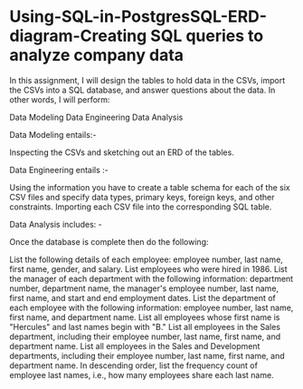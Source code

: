# Using-SQL-in-PostgresSQL-ERD-diagram-Creating SQL queries to analyze company data

In this assignment, I will design the tables to hold data in the CSVs, import the CSVs into a SQL database, and answer questions about the data. In other words, I will perform:


Data Modeling
Data Engineering
Data Analysis

Data Modeling entails:-

Inspecting the CSVs and sketching out an ERD of the tables. 


Data Engineering entails :-


Using the information you have to create a table schema for each of the six CSV files and specify data types, primary keys, foreign keys, and other constraints.
Importing each CSV file into the corresponding SQL table.

Data Analysis includes: -

Once the database is complete then do the following:


List the following details of each employee: employee number, last name, first name, gender, and salary.
List employees who were hired in 1986.
List the manager of each department with the following information: department number, department name, the manager's employee number, last name, first name, and start and end employment dates.
List the department of each employee with the following information: employee number, last name, first name, and department name.
List all employees whose first name is "Hercules" and last names begin with "B."
List all employees in the Sales department, including their employee number, last name, first name, and department name.
List all employees in the Sales and Development departments, including their employee number, last name, first name, and department name.
In descending order, list the frequency count of employee last names, i.e., how many employees share each last name.




















